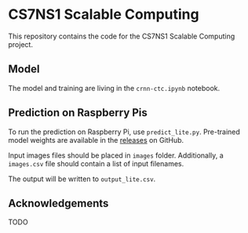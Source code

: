# CS7NS1 Scalable Computing

This repository contains the code for the CS7NS1 Scalable Computing project.

## Model

The model and training are living in the `crnn-ctc.ipynb` notebook.

## Prediction on Raspberry Pis

To run the prediction on Raspberry Pi, use `predict_lite.py`. Pre-trained model weights are available in the [releases](https://github.com/amphineko/cs7ns1-scalable-computing/releases) on GitHub.

Input images files should be placed in `images` folder.  Additionally, a `images.csv` file should contain a list of input filenames.

The output will be written to `output_lite.csv`.

## Acknowledgements

TODO
